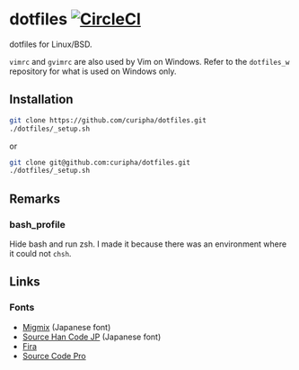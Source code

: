 dotfiles [![CircleCI](https://circleci.com/gh/curipha/dotfiles.svg?style=svg)](https://circleci.com/gh/curipha/dotfiles)
====================
dotfiles for Linux/BSD.

`vimrc` and `gvimrc` are also used by Vim on Windows.
Refer to the `dotfiles_w` repository for what is used on Windows only.


Installation
--------------------
```bash
git clone https://github.com/curipha/dotfiles.git
./dotfiles/_setup.sh
```

or

```bash
git clone git@github.com:curipha/dotfiles.git
./dotfiles/_setup.sh
```


Remarks
--------------------
### bash_profile
Hide bash and run zsh.
I made it because there was an environment where it could not `chsh`.


Links
--------------------
### Fonts
- [Migmix](https://mix-mplus-ipa.osdn.jp/migmix/) (Japanese font)
- [Source Han Code JP](https://github.com/adobe-fonts/source-han-code-jp) (Japanese font)
- [Fira](https://github.com/mozilla/Fira)
- [Source Code Pro](https://github.com/adobe-fonts/source-code-pro)
